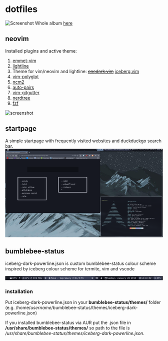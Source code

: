 # dotfiles

![Screenshot](https://i.imgur.com/7hpkHkM.png)
Whole album [here](https://imgur.com/a/lgL9Z9u)

## neovim

Installed plugins and active theme:

1. [emmet-vim](https://github.com/mattn/emmet-vim)
2. [lightline](https://github.com/itchyny/lightline.vim)
3. Theme for vim/neovim and lightline: ~~[onedark.vim](https://github.com/joshdick/onedark.vim)~~ [iceberg.vim](https://github.com/cocopon/iceberg.vim)
4. [vim-polyglot](https://github.com/sheerun/vim-polyglot)
5. [ncm2](https://github.com/ncm2/ncm2)
6. [auto-pairs](https://github.com/jiangmiao/auto-pairs)
7. [vim-gitgutter](https://github.com/airblade/vim-gitgutter)
8. [nerdtree](https://github.com/scrooloose/nerdtree)
9. [fzf](https://github.com/junegunn/fzf)

![screenshot](https://i.imgur.com/p82hVEO.png)

## startpage

A simple startpage with frequently visited websites and duckduckgo search bar.
![scrotwithstartpage](startpage/scrotwithstartpage.png)

## bumblebee-status

iceberg-dark-powerline.json is custom bumblebee-status colour scheme inspired by iceberg colour scheme for termite, vim and vscode

![theme](iceberg-dark-powerline.png)

### installation

Put iceberg-dark-powerline.json in your **bumblebee-status/themes/** folder (e.g. /home/*username*/bumblebee-status/themes/iceberg-dark-powerline.json)

If you installed bumblebee-status via AUR put the .json file in **/usr/share/bumblebee-status/themes/** so path to the file is */usr/share/bumblebee-status/themes/iceberg-dark-powerline.json*.

